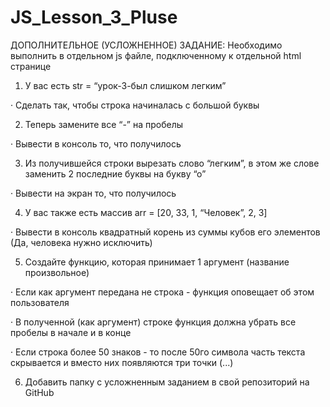 # JS_Lesson_3_Pluse

ДОПОЛНИТЕЛЬНОЕ (УСЛОЖНЕННОЕ) ЗАДАНИЕ:
Необходимо выполнить в отдельном js файле, подключенному к отдельной html странице

1. У вас есть str = “урок-3-был слишком легким”

· Сделать так, чтобы строка начиналась с большой буквы

2. Теперь замените все “-” на пробелы

· Вывести в консоль то, что получилось

3. Из получившейся строки вырезать слово “легким”, в этом же слове заменить 2 последние буквы на букву “о”

· Вывести на экран то, что получилось

4. У вас также есть массив arr = [20, 33, 1, “Человек”, 2, 3]

· Вывести в консоль квадратный корень из суммы кубов его элементов (Да, человека нужно исключить)

5. Создайте функцию, которая принимает 1 аргумент (название произвольное)

· Если как аргумент передана не строка - функция оповещает об этом пользователя

· В полученной (как аргумент) строке функция должна убрать все пробелы в начале и в конце

· Если строка более 50 знаков - то после 50го символа часть текста скрывается и вместо них появляются три точки (...)

6. Добавить папку с усложненным заданием в свой репозиторий на GitHub
